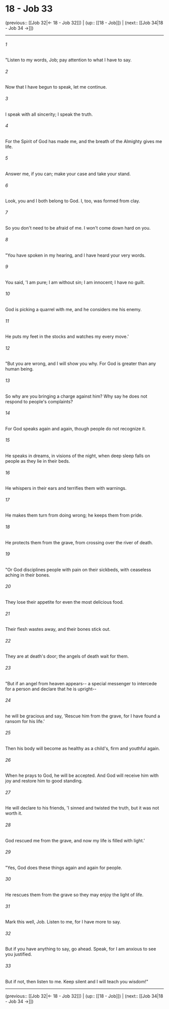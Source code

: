 # 18 - Job 33

(previous:: [[Job 32|← 18 - Job 32]]) | (up:: [[18 - Job]]) | (next:: [[Job 34|18 - Job 34 →]])

***


###### 1 
"Listen to my words, Job; pay attention to what I have to say. 

###### 2 
Now that I have begun to speak, let me continue. 

###### 3 
I speak with all sincerity; I speak the truth. 

###### 4 
For the Spirit of God has made me, and the breath of the Almighty gives me life. 

###### 5 
Answer me, if you can; make your case and take your stand. 

###### 6 
Look, you and I both belong to God. I, too, was formed from clay. 

###### 7 
So you don't need to be afraid of me. I won't come down hard on you. 

###### 8 
"You have spoken in my hearing, and I have heard your very words. 

###### 9 
You said, 'I am pure; I am without sin; I am innocent; I have no guilt. 

###### 10 
God is picking a quarrel with me, and he considers me his enemy. 

###### 11 
He puts my feet in the stocks and watches my every move.' 

###### 12 
"But you are wrong, and I will show you why. For God is greater than any human being. 

###### 13 
So why are you bringing a charge against him? Why say he does not respond to people's complaints? 

###### 14 
For God speaks again and again, though people do not recognize it. 

###### 15 
He speaks in dreams, in visions of the night, when deep sleep falls on people as they lie in their beds. 

###### 16 
He whispers in their ears and terrifies them with warnings. 

###### 17 
He makes them turn from doing wrong; he keeps them from pride. 

###### 18 
He protects them from the grave, from crossing over the river of death. 

###### 19 
"Or God disciplines people with pain on their sickbeds, with ceaseless aching in their bones. 

###### 20 
They lose their appetite for even the most delicious food. 

###### 21 
Their flesh wastes away, and their bones stick out. 

###### 22 
They are at death's door; the angels of death wait for them. 

###### 23 
"But if an angel from heaven appears-- a special messenger to intercede for a person and declare that he is upright-- 

###### 24 
he will be gracious and say, 'Rescue him from the grave, for I have found a ransom for his life.' 

###### 25 
Then his body will become as healthy as a child's, firm and youthful again. 

###### 26 
When he prays to God, he will be accepted. And God will receive him with joy and restore him to good standing. 

###### 27 
He will declare to his friends, 'I sinned and twisted the truth, but it was not worth it. 

###### 28 
God rescued me from the grave, and now my life is filled with light.' 

###### 29 
"Yes, God does these things again and again for people. 

###### 30 
He rescues them from the grave so they may enjoy the light of life. 

###### 31 
Mark this well, Job. Listen to me, for I have more to say. 

###### 32 
But if you have anything to say, go ahead. Speak, for I am anxious to see you justified. 

###### 33 
But if not, then listen to me. Keep silent and I will teach you wisdom!"

***

(previous:: [[Job 32|← 18 - Job 32]]) | (up:: [[18 - Job]]) | (next:: [[Job 34|18 - Job 34 →]])
